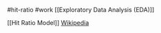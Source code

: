 #hit-ratio #work [[Exploratory Data Analysis (EDA)]]




[[Hit Ratio Model]]
[Wikipedia](https://en.wikipedia.org/wiki/Mann–Whitney_U_test)
